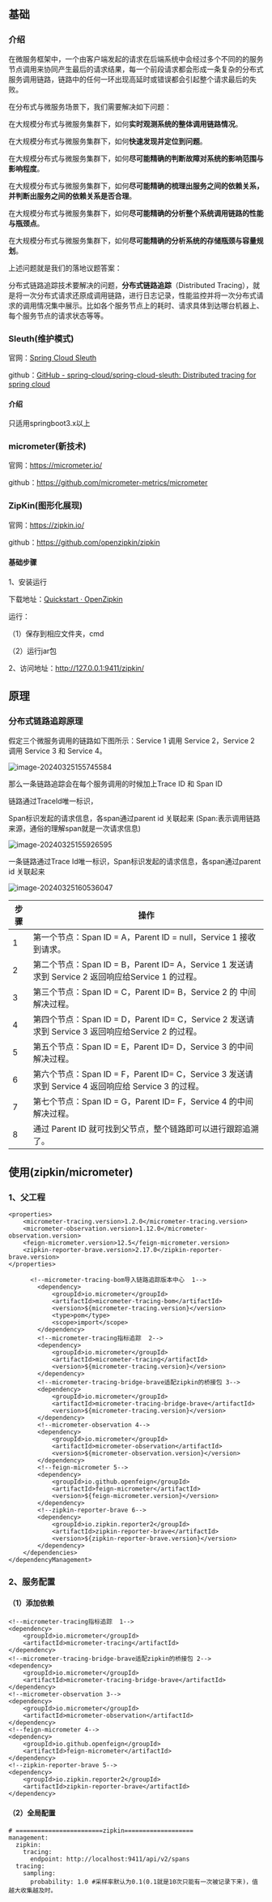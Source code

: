 ## 基础

### 介绍

 在微服务框架中，一个由客户端发起的请求在后端系统中会经过多个不同的的服务节点调用来协同产生最后的请求结果，每一个前段请求都会形成一条复杂的分布式服务调用链路，链路中的任何一环出现高延时或错误都会引起整个请求最后的失败。

 在分布式与微服务场景下，我们需要解决如下问题：

在大规模分布式与微服务集群下，如何**实时观测系统的整体调用链路情况**。

在大规模分布式与微服务集群下，如何**快速发现并定位到问题**。

在大规模分布式与微服务集群下，如何**尽可能精确的判断故障对系统的影响范围与影响程度**。

在大规模分布式与微服务集群下，如何**尽可能精确的梳理出服务之间的依赖关系，并判断出服务之间的依赖关系是否合理**。

在大规模分布式与微服务集群下，如何**尽可能精确的分析整个系统调用链路的性能与瓶颈点**。

在大规模分布式与微服务集群下，如何**尽可能精确的分析系统的存储瓶颈与容量规划**。

上述问题就是我们的落地议题答案：

分布式链路追踪技术要解决的问题，**分布式链路追踪**（Distributed Tracing），就是将一次分布式请求还原成调用链路，进行日志记录，性能监控并将一次分布式请求的调用情况集中展示。比如各个服务节点上的耗时、请求具体到达哪台机器上、每个服务节点的请求状态等等。

### Sleuth(维护模式)

官网：[Spring Cloud Sleuth](https://spring.io/projects/spring-cloud-sleuth)

github：[GitHub - spring-cloud/spring-cloud-sleuth: Distributed tracing for spring cloud](https://github.com/spring-cloud/spring-cloud-sleuth)

#### 介绍

只适用springboot3.x以上

### micrometer(新技术)

官网：https://micrometer.io/

github：https://github.com/micrometer-metrics/micrometer

### ZipKin(图形化展现)

官网：https://zipkin.io/

github：https://github.com/openzipkin/zipkin

#### 基础步骤

1、安装运行

下载地址：[Quickstart · OpenZipkin](https://zipkin.io/pages/quickstart.html)

运行：

（1）保存到相应文件夹，cmd

（2）运行jar包

2、访问地址：http://127.0.0.1:9411/zipkin/

## 原理

### 分布式链路追踪原理

假定三个微服务调用的链路如下图所示：Service 1 调用 Service 2，Service 2 调用 Service 3 和 Service 4。

![image-20240325155745584](./Micrometer-分布式链路.assets/image-20240325155745584.png)

那么一条链路追踪会在每个服务调用的时候加上Trace ID 和 Span ID

链路通过TraceId唯一标识，

Span标识发起的请求信息，各span通过parent id 关联起来 (Span:表示调用链路来源，通俗的理解span就是一次请求信息)

![image-20240325155926595](./Micrometer-分布式链路.assets/image-202403251557455184.png)

一条链路通过Trace Id唯一标识，Span标识发起的请求信息，各span通过parent id 关联起来

![image-20240325160536047](./Micrometer-分布式链路.assets/image-20240325160536047.png)

| 步骤 | 操作                                                         |
| ---- | ------------------------------------------------------------ |
| 1    | 第一个节点：Span ID = A，Parent ID = null，Service 1 接收到请求。 |
| 2    | 第二个节点：Span ID = B，Parent ID= A，Service 1 发送请求到 Service 2 返回响应给Service 1 的过程。 |
| 3    | 第三个节点：Span ID = C，Parent ID= B，Service 2 的 中间解决过程。 |
| 4    | 第四个节点：Span ID = D，Parent ID= C，Service 2 发送请求到 Service 3 返回响应给Service 2 的过程。 |
| 5    | 第五个节点：Span ID = E，Parent ID= D，Service 3 的中间解决过程。 |
| 6    | 第六个节点：Span ID = F，Parent ID= C，Service 3 发送请求到 Service 4 返回响应给 Service 3 的过程。 |
| 7    | 第七个节点：Span ID = G，Parent ID= F，Service 4 的中间解决过程。 |
| 8    | 通过 Parent ID 就可找到父节点，整个链路即可以进行跟踪追溯了。 |

## 使用(zipkin/micrometer)

### 1、父工程

```
<properties>
    <micrometer-tracing.version>1.2.0</micrometer-tracing.version>
    <micrometer-observation.version>1.12.0</micrometer-observation.version>
    <feign-micrometer.version>12.5</feign-micrometer.version>
    <zipkin-reporter-brave.version>2.17.0</zipkin-reporter-brave.version>
</properties>
```

```
      <!--micrometer-tracing-bom导入链路追踪版本中心  1-->
        <dependency>
            <groupId>io.micrometer</groupId>
            <artifactId>micrometer-tracing-bom</artifactId>
            <version>${micrometer-tracing.version}</version>
            <type>pom</type>
            <scope>import</scope>
        </dependency>
        <!--micrometer-tracing指标追踪  2-->
        <dependency>
            <groupId>io.micrometer</groupId>
            <artifactId>micrometer-tracing</artifactId>
            <version>${micrometer-tracing.version}</version>
        </dependency>
        <!--micrometer-tracing-bridge-brave适配zipkin的桥接包 3-->
        <dependency>
            <groupId>io.micrometer</groupId>
            <artifactId>micrometer-tracing-bridge-brave</artifactId>
            <version>${micrometer-tracing.version}</version>
        </dependency>
        <!--micrometer-observation 4-->
        <dependency>
            <groupId>io.micrometer</groupId>
            <artifactId>micrometer-observation</artifactId>
            <version>${micrometer-observation.version}</version>
        </dependency>
        <!--feign-micrometer 5-->
        <dependency>
            <groupId>io.github.openfeign</groupId>
            <artifactId>feign-micrometer</artifactId>
            <version>${feign-micrometer.version}</version>
        </dependency>
        <!--zipkin-reporter-brave 6-->
        <dependency>
            <groupId>io.zipkin.reporter2</groupId>
            <artifactId>zipkin-reporter-brave</artifactId>
            <version>${zipkin-reporter-brave.version}</version>
        </dependency>
    </dependencies>
</dependencyManagement>
```

### 2、服务配置

#### （1）添加依赖

```
<!--micrometer-tracing指标追踪  1-->
<dependency>
    <groupId>io.micrometer</groupId>
    <artifactId>micrometer-tracing</artifactId>
</dependency>
<!--micrometer-tracing-bridge-brave适配zipkin的桥接包 2-->
<dependency>
    <groupId>io.micrometer</groupId>
    <artifactId>micrometer-tracing-bridge-brave</artifactId>
</dependency>
<!--micrometer-observation 3-->
<dependency>
    <groupId>io.micrometer</groupId>
    <artifactId>micrometer-observation</artifactId>
</dependency>
<!--feign-micrometer 4-->
<dependency>
    <groupId>io.github.openfeign</groupId>
    <artifactId>feign-micrometer</artifactId>
</dependency>
<!--zipkin-reporter-brave 5-->
<dependency>
    <groupId>io.zipkin.reporter2</groupId>
    <artifactId>zipkin-reporter-brave</artifactId>
</dependency>
```

#### （2）全局配置

```
# ========================zipkin===================
management:
  zipkin:
    tracing:
      endpoint: http://localhost:9411/api/v2/spans
  tracing:
    sampling:
      probability: 1.0 #采样率默认为0.1(0.1就是10次只能有一次被记录下来)，值越大收集越及时。
```